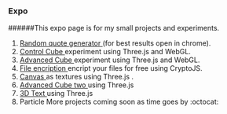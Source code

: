 ### Expo
######This expo page is for my small projects and experiments.
1) <a href="http://rgq.bitballoon.com/" target="_blank"> Random quote generator </a> (for best results open in chrome). <br>
2) <a href="http://controlcube.bitballoon.com/" target="_blank"> Control Cube </a> experiment using Three.js and WebGL. <br>
3) <a href="http://advancedcube.bitballoon.com/" target="_blank"> Advanced Cube </a> experiment using Three.js and WebGL. <br>
4) <a href="http://fileencription.bitballoon.com/" target="_blank"> File encription </a> encript your files for free using CryptoJS. <br>
5) <a href="http://canvas.bitballoon.com/" target="_blank"> Canvas </a> as textures using Three.js . <br>
6) <a href="http://advcubtwo.bitballoon.com/" target="_blank"> Advanced Cube two </a> using Three.js <br> 
7) <a href="http://3dtext.bitballoon.com/" target="_blank"> 3D Text </a> using Three.js <br>  
8) Particle
More projects coming soon as time goes by :octocat:
